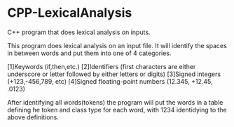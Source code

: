 # CPP-LexicalAnalysis
C++ program that does lexical analysis on inputs.

This program does lexical analysis on an input file. It will identify the spaces in between words and put them into one of 4 categories. 

[1]Keywords (if,then,etc.)
[2]Identifiers (first characters are either underscore or letter followed by either letters or digits)
[3]Signed integers (+123,-456,789, etc)
[4]Signed floating-point numbers (12.345, +12.45, .0123)

After identifying all words(tokens) the program will put the words in a table defining he token and class type for each word, with 1234 identidying to the above definitions.
